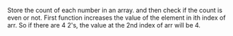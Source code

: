Store the count of each number in an array. and then check if the count is even or not. First function increases the value of the element in ith index of arr. So if there are 4 2's, the value at the 2nd index of arr will be 4.